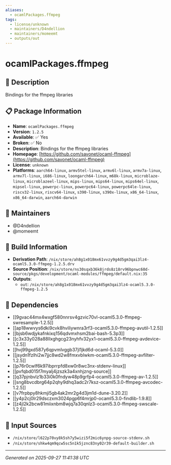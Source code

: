 ```yaml
---
aliases:
  - ocamlPackages.ffmpeg
tags:
  - license/unknown
  - maintainers/D4ndellion
  - maintainers/momeemt
  - outputs/out
---
```


# ocamlPackages.ffmpeg

## 📝 Description

Bindings for the ffmpeg libraries

## 📋 Package Information

- **Name**: `ocamlPackages.ffmpeg`
- **Version**: `1.2.5`
- **Available**: ✅ Yes
- **Broken**: ✅ No
- **Description**: Bindings for the ffmpeg libraries
- **Homepage**: [https://github.com/savonet/ocaml-ffmpeg](https://github.com/savonet/ocaml-ffmpeg)
- **License**: `unknown`
- **Platforms**: `aarch64-linux`, `armv5tel-linux`, `armv6l-linux`, `armv7a-linux`, `armv7l-linux`, `i686-linux`, `loongarch64-linux`, `m68k-linux`, `microblaze-linux`, `microblazeel-linux`, `mips-linux`, `mips64-linux`, `mips64el-linux`, `mipsel-linux`, `powerpc-linux`, `powerpc64-linux`, `powerpc64le-linux`, `riscv32-linux`, `riscv64-linux`, `s390-linux`, `s390x-linux`, `x86_64-linux`, `x86_64-darwin`, `aarch64-darwin`
## 👥 Maintainers

- @D4ndellion
- @momeemt


## 🔧 Build Information

- **Derivation Path**: `/nix/store/ah8g1x018mx61vvzy9g4d5gm3qai3lz4-ocaml5.3.0-ffmpeg-1.2.5.drv`
- **Source Position**: `/nix/store/ns30sqxb36k8jrds8z18rv96bpnwc60d-source/pkgs/development/ocaml-modules/ffmpeg/default.nix:35`
- **Outputs**:
  - `out`:  `/nix/store/ah8g1x018mx61vvzy9g4d5gm3qai3lz4-ocaml5.3.0-ffmpeg-1.2.5`

## 🔗 Dependencies

- [[9gvac44mx4wxgf580nnrsv4gzvic70vl-ocaml5.3.0-ffmpeg-swresample-1.2.5]]
- [[ap18wwvys6dki9cvk8hviliywnra3rf3-ocaml5.3.0-ffmpeg-avutil-1.2.5]]
- [[bjsb6wdjykafnkixq156qdvmxhsm2bai-bash-5.3p3]]
- [[c3x33y028a88llxghgcg23nyhfv32yx1-ocaml5.3.0-ffmpeg-avdevice-1.2.5]]
- [[hvj99gxd587y6qpvmlvggb37jl1jkd6d-ocaml-5.3.0]]
- [[jsydn1fzlhi2w7jjc8wd2w8fmxvblwkm-ocaml5.3.0-ffmpeg-avfilter-1.2.5]]
- [[p76r0cwlf6k97ibprrpfd8xw0r8wc3nx-stdenv-linux]]
- [[pvfqbd015f7myalj4jzszk3a4xnhjzng-source]]
- [[q37pjnbvlz1b33i0k0fndyw48p9grfp4-ocaml5.3.0-ffmpeg-av-1.2.5]]
- [[sng8bvcdbrg64p2qhy9dhq3adc2r7ksz-ocaml5.3.0-ffmpeg-avcodec-1.2.5]]
- [[v7frpbpy8hkmji5gb4ak2mr2g4d3jm1d-dune-3.20.2]]
- [[y4p2cj0lr29dsczxm3024pgp6f4mrjp0-ocaml5.3.0-findlib-1.9.8]]
- [[z4jl2k2bcw81miixnbm8wjq7a30qnlz3-ocaml5.3.0-ffmpeg-swscale-1.2.5]]

## 📁 Input Sources

- `/nix/store/l622p70vy8k5sh7y5wizi5f2mic6ynpg-source-stdenv.sh`
- `/nix/store/shkw4qm9qcw5sc5n1k5jznc83ny02r39-default-builder.sh`

---
*Generated on 2025-09-27 11:41:38 UTC*
